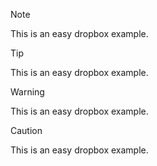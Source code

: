 >[!NOTE]
>This is an easy dropbox example.

>[!TIP]
>This is an easy dropbox example.

>[!WARNING]
>This is an easy dropbox example.

>[!CAUTION]
>This is an easy dropbox example.
